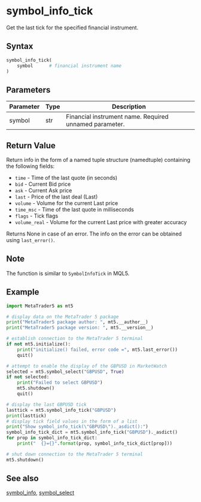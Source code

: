 # symbol_info_tick

Get the last tick for the specified financial instrument.

## Syntax

```python
symbol_info_tick(
    symbol      # financial instrument name
)
```

## Parameters

| Parameter | Type | Description |
|-----------|------|-------------|
| symbol | str | Financial instrument name. Required unnamed parameter. |

## Return Value

Return info in the form of a named tuple structure (namedtuple) containing the following fields:

- `time` - Time of the last quote (in seconds)
- `bid` - Current Bid price
- `ask` - Current Ask price
- `last` - Price of the last deal (Last)
- `volume` - Volume for the current Last price
- `time_msc` - Time of the last quote in milliseconds
- `flags` - Tick flags
- `volume_real` - Volume for the current Last price with greater accuracy

Returns None in case of an error. The info on the error can be obtained using `last_error()`.

## Note

The function is similar to `SymbolInfoTick` in MQL5.

## Example

```python
import MetaTrader5 as mt5

# display data on the MetaTrader 5 package
print("MetaTrader5 package author: ", mt5.__author__)
print("MetaTrader5 package version: ", mt5.__version__)

# establish connection to the MetaTrader 5 terminal
if not mt5.initialize():
    print("initialize() failed, error code =", mt5.last_error())
    quit()

# attempt to enable the display of the GBPUSD in MarketWatch
selected = mt5.symbol_select("GBPUSD", True)
if not selected:
    print("Failed to select GBPUSD")
    mt5.shutdown()
    quit()

# display the last GBPUSD tick
lasttick = mt5.symbol_info_tick("GBPUSD")
print(lasttick)
# display tick field values in the form of a list
print("Show symbol_info_tick(\"GBPUSD\")._asdict():")
symbol_info_tick_dict = mt5.symbol_info_tick("GBPUSD")._asdict()
for prop in symbol_info_tick_dict:
    print("  {}={}".format(prop, symbol_info_tick_dict[prop]))

# shut down connection to the MetaTrader 5 terminal
mt5.shutdown()
```

## See also

[symbol_info](symbol_info.md), [symbol_select](symbol_select.md) 